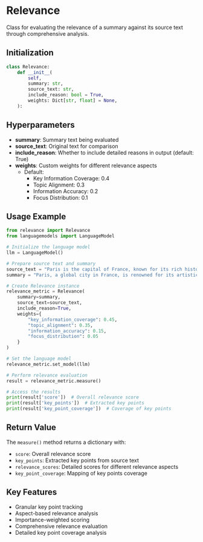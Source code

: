 # Relevance

Class for evaluating the relevance of a summary against its source text through comprehensive analysis.

## Initialization

```python
class Relevance:
    def __init__(
        self,
        summary: str,
        source_text: str,
        include_reason: bool = True,
        weights: Dict[str, float] = None,
    ):
```

## Hyperparameters

- **summary**: Summary text being evaluated
- **source_text**: Original text for comparison
- **include_reason**: Whether to include detailed reasons in output (default: True)
- **weights**: Custom weights for different relevance aspects
  - Default:
    - Key Information Coverage: 0.4
    - Topic Alignment: 0.3
    - Information Accuracy: 0.2
    - Focus Distribution: 0.1

## Usage Example

```python
from relevance import Relevance
from languagemodels import LanguageModel

# Initialize the language model
llm = LanguageModel()

# Prepare source text and summary
source_text = "Paris is the capital of France, known for its rich history, art, and culture."
summary = "Paris, a global city in France, is renowned for its artistic heritage and cultural significance."

# Create Relevance instance
relevance_metric = Relevance(
    summary=summary,
    source_text=source_text,
    include_reason=True,
    weights={
        "key_information_coverage": 0.45,
        "topic_alignment": 0.35,
        "information_accuracy": 0.15,
        "focus_distribution": 0.05
    }
)

# Set the language model
relevance_metric.set_model(llm)

# Perform relevance evaluation
result = relevance_metric.measure()

# Access the results
print(result['score'])  # Overall relevance score
print(result['key_points'])  # Extracted key points
print(result['key_point_coverage'])  # Coverage of key points
```

## Return Value

The `measure()` method returns a dictionary with:

- `score`: Overall relevance score
- `key_points`: Extracted key points from source text
- `relevance_scores`: Detailed scores for different relevance aspects
- `key_point_coverage`: Mapping of key points coverage

## Key Features

- Granular key point tracking
- Aspect-based relevance analysis
- Importance-weighted scoring
- Comprehensive relevance evaluation
- Detailed key point coverage analysis
